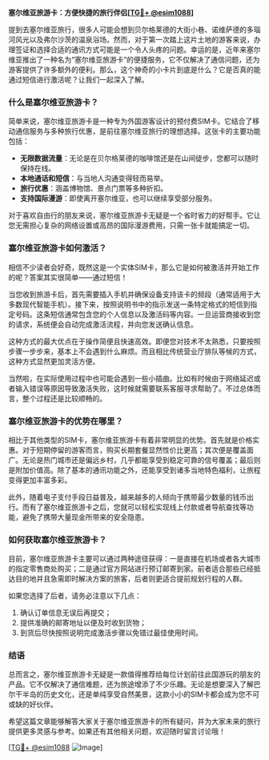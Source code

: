 **塞尔维亚旅游卡：方便快捷的旅行伴侣[[TG💪+ @esim1088](https://t.me/s/esim1088)]**

提到去塞尔维亚旅行，很多人可能会想到贝尔格莱德的大街小巷、诺维萨德的多瑙河风光以及弗尔沙茨的温泉浴场。然而，对于第一次踏上这片土地的游客来说，办理签证和选择合适的通讯方式可能是一个令人头疼的问题。幸运的是，近年来塞尔维亚推出了一种名为“塞尔维亚旅游卡”的便捷服务，它不仅解决了通信问题，还为游客提供了许多额外的便利。那么，这个神奇的小卡片到底是什么？它是否真的能通过短信进行激活呢？让我们一起深入了解。

### 什么是塞尔维亚旅游卡？

简单来说，塞尔维亚旅游卡是一种专为外国游客设计的预付费SIM卡。它结合了移动通信服务与多种旅行优惠，是前往塞尔维亚旅行的理想选择。这张卡的主要功能包括：

- **无限数据流量**：无论是在贝尔格莱德的咖啡馆还是在山间徒步，您都可以随时保持在线。
- **本地通话和短信**：与当地人沟通变得轻而易举。
- **旅行优惠**：涵盖博物馆、景点门票等多种折扣。
- **支持国际漫游**：即使离开塞尔维亚，也可以继续享受部分服务。

对于喜欢自由行的朋友来说，塞尔维亚旅游卡无疑是一个省时省力的好帮手。它让您无需担心复杂的网络设置或高昂的国际漫游费用，只需一张卡就能搞定一切。

### 塞尔维亚旅游卡如何激活？

相信不少读者会好奇，既然这是一个实体SIM卡，那么它是如何被激活并开始工作的呢？答案其实很简单——通过短信！

当您收到旅游卡后，首先需要插入手机并确保设备支持该卡的频段（通常适用于大多数现代智能手机）。接下来，按照说明书中的指示发送一条特定格式的短信到指定号码。这条短信通常包含您的个人信息以及激活码等内容。一旦运营商接收到您的请求，系统便会自动完成激活流程，并向您发送确认信息。

这种方式的最大优点在于操作简便且快速高效。即便您对技术不太熟悉，只要按照步骤一步步来，基本上不会遇到什么麻烦。而且相比传统营业厅排队等候的方式，这种方式显然更加灵活方便。

当然啦，在实际使用过程中也可能会遇到一些小插曲。比如有时候由于网络延迟或者输入错误等原因导致激活失败，这时候就需要联系客服寻求帮助了。不过总体而言，整个过程还是比较顺畅的。

### 塞尔维亚旅游卡的优势在哪里？

相比于其他类型的SIM卡，塞尔维亚旅游卡有着非常明显的优势。首先就是价格实惠。对于短期停留的游客而言，购买长期套餐显然性价比更高；其次便是覆盖面广。无论是热门城市还是偏远乡村，几乎都能享受到稳定可靠的信号覆盖；最后则是附加价值高。除了基本的通讯功能之外，还能享受到诸多当地特色福利，让旅程变得更加丰富多彩。

此外，随着电子支付手段日益普及，越来越多的人倾向于携带最少数量的钱币出行。而有了塞尔维亚旅游卡之后，您就可以轻松实现线上付款或者导航查找等功能，避免了携带大量现金所带来的安全隐患。

### 如何获取塞尔维亚旅游卡？

目前，塞尔维亚旅游卡主要可以通过两种途径获得：一是直接在机场或者各大城市的指定零售商处购买；二是通过官方网站进行预订邮寄到家。前者适合那些已经抵达目的地并且急需即时解决方案的旅客，后者则更适合提前规划行程的人群。

如果您选择了后者，请务必注意以下几点：
1. 确认订单信息无误后再提交；
2. 提供准确的邮寄地址以便及时收到货物；
3. 到货后尽快按照说明完成激活步骤以免错过最佳使用时间。

### 结语

总而言之，塞尔维亚旅游卡无疑是一款值得推荐给每位计划前往此国游玩的朋友的产品。它不仅解决了通信难题，还为旅途增添了不少乐趣。无论是想要深入了解巴尔干半岛的历史文化，还是单纯享受自然美景，这款小小的SIM卡都会成为您不可或缺的好伙伴。

希望这篇文章能够解答大家关于塞尔维亚旅游卡的所有疑问，并为大家未来的旅行提供更多灵感与参考。如果还有其他相关问题，欢迎随时留言讨论哦！

[[TG💪+ @esim1088](https://t.me/s/esim1088) ![Image](https://i.postimg.cc/4NQfJmqS/Snipaste-2025-05-13-00-14-12.png)]